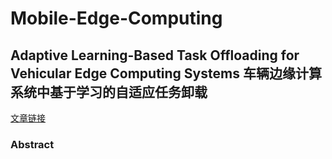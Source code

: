 # Mobile-Edge-Computing

## Adaptive Learning-Based Task Offloading for Vehicular Edge Computing Systems 车辆边缘计算系统中基于学习的自适应任务卸载

[文章链接](https://ieeexplore.ieee.org/document/8627987)

### Abstract
